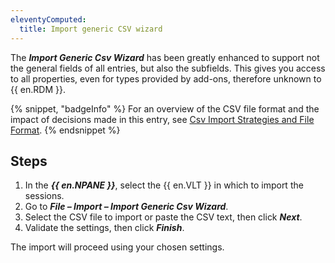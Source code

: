 ```yaml
---
eleventyComputed:
  title: Import generic CSV wizard
---
```

The ***Import Generic Csv Wizard*** has been greatly enhanced to support not the general fields of all entries, but also the subfields. This gives you access to all properties, even for types provided by add-ons, therefore unknown to {{ en.RDM }}. 

{% snippet, "badgeInfo" %} 
For an overview of the CSV file format and the impact of decisions made in this entry, see [Csv Import Strategies and File Format](/rdm/windows/commands/file/import/generic-csv-wizard/strategies-file-format/). 
{% endsnippet %}
 
## Steps 

1. In the ***{{ en.NPANE }}***, select the {{ en.VLT }} in which to import the sessions. 
1. Go to ***File – Import – Import Generic Csv Wizard***. 
1. Select the CSV file to import or paste the CSV text, then click ***Next***. 
1. Validate the settings, then click ***Finish***. 

The import will proceed using your chosen settings. 
